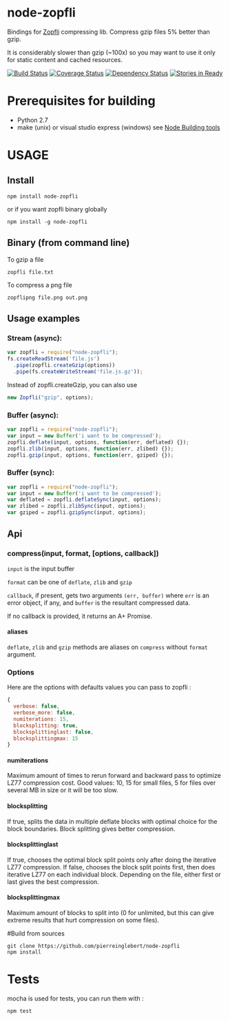 node-zopfli
===========

Bindings for [Zopfli](http://en.wikipedia.org/wiki/Zopfli) compressing lib.
Compress gzip files 5% better than gzip.

It is considerably slower than gzip (~100x) so you may want to use it only for static content and cached resources.

[![Build Status](https://secure.travis-ci.org/pierreinglebert/node-zopfli.png)](http://travis-ci.org/pierreinglebert/node-zopfli)
[![Coverage Status](https://coveralls.io/repos/pierreinglebert/node-zopfli/badge.png?branch=master)](https://coveralls.io/r/pierreinglebert/node-zopfli?branch=master)
[![Dependency Status](https://gemnasium.com/pierreinglebert/node-zopfli.png)](https://gemnasium.com/pierreinglebert/node-zopfli)
[![Stories in Ready](https://badge.waffle.io/pierreinglebert/node-zopfli.png)](http://waffle.io/pierreinglebert/node-zopfli)

# Prerequisites for building

* Python 2.7
* make (unix) or visual studio express (windows) see [Node Building tools](https://github.com/TooTallNate/node-gyp#installation)

# USAGE

## Install

    npm install node-zopfli

or if you want zopfli binary globally

    npm install -g node-zopfli

## Binary (from command line)
To gzip a file

    zopfli file.txt

To compress a png file

    zopflipng file.png out.png

## Usage examples
### Stream (async):

```javascript
var zopfli = require("node-zopfli");
fs.createReadStream('file.js')
  .pipe(zopfli.createGzip(options))
  .pipe(fs.createWriteStream('file.js.gz'));
```

Instead of zopfli.createGzip, you can also use

```javascript
new Zopfli("gzip", options);
```

### Buffer (async):

```javascript
var zopfli = require("node-zopfli");
var input = new Buffer('i want to be compressed');
zopfli.deflate(input, options, function(err, deflated) {});
zopfli.zlib(input, options, function(err, zlibed) {});
zopfli.gzip(input, options, function(err, gziped) {});
```

### Buffer (sync):

```javascript
var zopfli = require("node-zopfli");
var input = new Buffer('i want to be compressed');
var deflated = zopfli.deflateSync(input, options);
var zlibed = zopfli.zlibSync(input, options);
var gziped = zopfli.gzipSync(input, options);
```

## Api

### compress(input, format, [options, callback])

`input` is the input buffer

`format` can be one of `deflate`, `zlib` and `gzip`

`callback`, if present, gets two arguments `(err, buffer)` where `err` is an error object, if any, and `buffer` is the resultant compressed data.

If no callback is provided, it returns an A+ Promise.

#### aliases

`deflate`, `zlib` and `gzip` methods are aliases on `compress` without `format` argument.

### Options

Here are the options with defaults values you can pass to zopfli :

```javascript
{
  verbose: false,
  verbose_more: false,
  numiterations: 15,
  blocksplitting: true,
  blocksplittinglast: false,
  blocksplittingmax: 15
}
```

#### numiterations
Maximum amount of times to rerun forward and backward pass to optimize LZ77 compression cost. Good values: 10, 15 for small files, 5 for files over several MB in size or it will be too slow.

#### blocksplitting
If true, splits the data in multiple deflate blocks with optimal choice for the block boundaries. Block splitting gives better compression.

#### blocksplittinglast
If true, chooses the optimal block split points only after doing the iterative LZ77 compression. If false, chooses the block split points first, then does iterative LZ77 on each individual block. Depending on the file, either first or last gives the best compression.

#### blocksplittingmax
Maximum amount of blocks to split into (0 for unlimited, but this can give extreme results that hurt compression on some files).


#Build from sources

    git clone https://github.com/pierreinglebert/node-zopfli
    npm install

# Tests
mocha is used for tests, you can run them with :

    npm test
